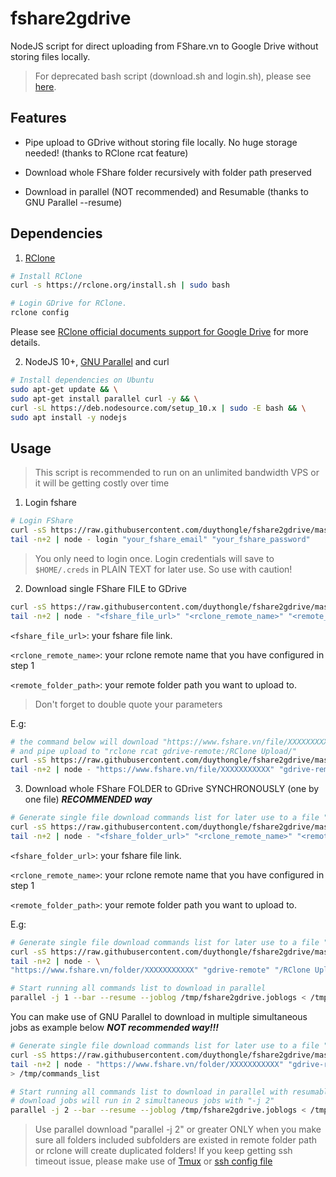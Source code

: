 # fshare2gdrive
NodeJS script for direct uploading from FShare.vn to Google Drive without storing files locally.
> For deprecated bash script (download.sh and login.sh), please see [here](https://github.com/duythongle/fshare2gdrive/blob/0cead7f9229fe6e54b2e9e81add0f6da4bdf453b/README.md).

## Features

- Pipe upload to GDrive without storing file locally. No huge storage needed! (thanks to RClone rcat feature)

- Download whole FShare folder recursively with folder path preserved

- Download in parallel (NOT recommended) and Resumable (thanks to GNU Parallel --resume)

## Dependencies

1. [RClone](https://rclone.org)

```bash
# Install RClone
curl -s https://rclone.org/install.sh | sudo bash

# Login GDrive for RClone.
rclone config

```

Please see [RClone official documents support for Google Drive](https://rclone.org/drive/) for more details.

2. NodeJS 10+, [GNU Parallel](https://www.gnu.org/software/parallel/) and curl

``` bash
# Install dependencies on Ubuntu
sudo apt-get update && \
sudo apt-get install parallel curl -y && \
curl -sL https://deb.nodesource.com/setup_10.x | sudo -E bash && \
sudo apt install -y nodejs
```

## Usage

> This script is recommended to run on an unlimited bandwidth VPS or it will be getting costly over time

1. Login fshare

``` bash
# Login FShare
curl -sS https://raw.githubusercontent.com/duythongle/fshare2gdrive/master/fshare2gdrive.js | \
tail -n+2 | node - login "your_fshare_email" "your_fshare_password"

```
> You only need to login once. Login credentials will save to `$HOME/.creds` in PLAIN TEXT for later use. So use with caution!

2. Download single FShare FILE to GDrive

``` bash
curl -sS https://raw.githubusercontent.com/duythongle/fshare2gdrive/master/fshare2gdrive.js | \
tail -n+2 | node - "<fshare_file_url>" "<rclone_remote_name>" "<remote_folder_path>" | bash -s

```

`<fshare_file_url>`: your fshare file link.

`<rclone_remote_name>`: your rclone remote name that you have configured in step 1

`<remote_folder_path>`: your remote folder path you want to upload to.
> Don't forget to double quote your parameters

E.g:

``` bash
# the command below will download "https://www.fshare.vn/file/XXXXXXXXXXX"
# and pipe upload to "rclone rcat gdrive-remote:/RClone Upload/"
curl -sS https://raw.githubusercontent.com/duythongle/fshare2gdrive/master/fshare2gdrive.js | \
tail -n+2 | node - "https://www.fshare.vn/file/XXXXXXXXXXX" "gdrive-remote" "/RClone Upload/"
```

3. Download whole FShare FOLDER to GDrive SYNCHRONOUSLY (one by one file) ***RECOMMENDED way***

``` bash
# Generate single file download commands list for later use to a file "/path/to/temp/commands_list"
curl -sS https://raw.githubusercontent.com/duythongle/fshare2gdrive/master/fshare2gdrive.js | \
tail -n+2 | node - "<fshare_folder_url>" "<rclone_remote_name>" "<remote_folder_path>" | bash -s

```

`<fshare_folder_url>`: your fshare file link.

`<rclone_remote_name>`: your rclone remote name that you have configured in step 1

`<remote_folder_path>`: your remote folder path you want to upload to.

E.g:

``` bash
# Generate single file download commands list for later use to a file "/tmp/commands_list"
curl -sS https://raw.githubusercontent.com/duythongle/fshare2gdrive/master/fshare2gdrive.js | \
tail -n+2 | node - \
"https://www.fshare.vn/folder/XXXXXXXXXXX" "gdrive-remote" "/RClone Upload/" | bash -s

# Start running all commands list to download in parallel
parallel -j 1 --bar --resume --joblog /tmp/fshare2gdrive.joblogs < /tmp/commands_list

```

You can make use of GNU Parallel to download in multiple simultaneous jobs as example below ***NOT recommended way!!!***

``` bash
# Generate single file download commands list for later use to a file "/tmp/commands_list"
curl -sS https://raw.githubusercontent.com/duythongle/fshare2gdrive/master/fshare2gdrive.js | \
tail -n+2 | node - "https://www.fshare.vn/folder/XXXXXXXXXXX" "gdrive-remote" "/RClone Upload/" \
> /tmp/commands_list

# Start running all commands list to download in parallel with resumable
# download jobs will run in 2 simultaneous jobs with "-j 2"
parallel -j 2 --bar --resume --joblog /tmp/fshare2gdrive.joblogs < /tmp/commands_list

```

> Use parallel download "parallel -j 2" or greater ONLY when you make sure all folders included subfolders are existed in remote folder path or rclone will create duplicated folders!
> If you keep getting ssh timeout issue, please make use of [Tmux](https://hackernoon.com/a-gentle-introduction-to-tmux-8d784c404340) or [ssh config file](https://stackoverflow.com/questions/25084288/keep-ssh-session-alive)
